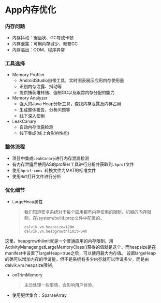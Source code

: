 # App内存优化

### 内存问题

* 内存抖动：锯齿状、GC导致卡顿
* 内存泄露：可用内存减少、频繁GC
* 内存溢出：OOM、程序异常

### 工具选择

* Memory Profiler
  * AndroidStudio自带工具，实时图表展示应用内存使用量
  * 识别内存泄露、抖动等
  * 提供捕获堆转储、强制GC以及跟踪内存分配的能力
* Memory Analyzer
  * 强大的Java Heap分析工具，查找内存泄露及内存占用
  * 生成整体报告、分析问题等
  * 线下深入使用
* LeakCanary
  * 自动内存泄露检测
  * 线下集成(线上会影响性能)

### 整体流程

* 项目中集成`LeakCanary`进行内存泄漏检测
* 有内存泄露后使用AS的profiler工具进行分析并获取到`.hprof`文件
* 使用`hprof-conv `转换文件为MAT的标准文件
* 使用`MAT`打开文件进行分析

### 优化细节

* LargeHeap属性

  > 我们知道安卓系统对于每个应用都有内存使用的限制，机器的内存限制，在/system/build.prop文件中配置的。
  >
  > ```properties
  > dalvik.vm.heapsize=128m  
  > dalvik.vm.heapgrowthlimit=64m 
  > ```

这里，heapgrowthlimit就是一个普通应用的内存限制，用ActivityManager.getLargeMemoryClass()获得的值就是这个。而heapsize是在manifest中设置了largeHeap=true之后，可以使用最大内存值。
设置largeHeap的确可以增加内存的申请量。但不是系统有多少内存就可以申请多少，而是由dalvik.vm.heapsize限制。

* onTrimMemory

  > 主动处理一些事情，会影响用户体验。

* 使用更优集合：SparseArray



